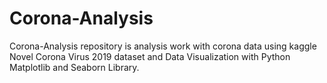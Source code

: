 # Corona-Analysis
 Corona-Analysis repository is analysis work with corona data using kaggle Novel Corona Virus 2019 dataset and Data Visualization with Python Matplotlib and Seaborn Library.
